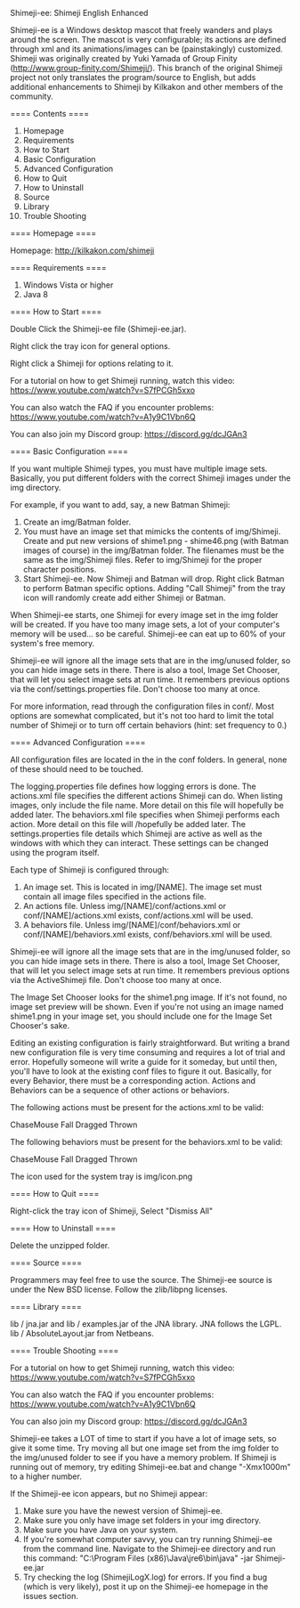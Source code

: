 Shimeji-ee: Shimeji English Enhanced

Shimeji-ee is a Windows desktop mascot that freely wanders and plays around the screen.  The mascot is very configurable; its actions are defined through xml and its animations/images can be (painstakingly) customized.  Shimeji was originally created by Yuki Yamada of Group Finity (http://www.group-finity.com/Shimeji/).  This branch of the original Shimeji project not only translates the program/source to English, but adds additional enhancements to Shimeji by Kilkakon and other members of the community.

==== Contents ==== 

1. Homepage
2. Requirements
3. How to Start
4. Basic Configuration
5. Advanced Configuration
6. How to Quit
7. How to Uninstall
8. Source
9. Library
10. Trouble Shooting

==== Homepage ==== 

Homepage: http://kilkakon.com/shimeji

==== Requirements ==== 

1. Windows Vista or higher
2. Java 8

==== How to Start ==== 

Double Click the Shimeji-ee file (Shimeji-ee.jar).

Right click the tray icon for general options.

Right click a Shimeji for options relating to it.

For a tutorial on how to get Shimeji running, watch this video: https://www.youtube.com/watch?v=S7fPCGh5xxo

You can also watch the FAQ if you encounter problems: https://www.youtube.com/watch?v=A1y9C1Vbn6Q

You can also join my Discord group: https://discord.gg/dcJGAn3

==== Basic Configuration ==== 

If you want multiple Shimeji types, you must have multiple image sets.  Basically, you put different folders with the correct Shimeji images under the img directory.

For example, if you want to add, say, a new Batman Shimeji:

1. Create an img/Batman folder.
2. You must have an image set that mimicks the contents of img/Shimeji.  Create and put new versions of shime1.png - shime46.png (with Batman images of course) in the img/Batman folder.  The filenames must be the same as the img/Shimeji files.  Refer to img/Shimeji for the proper character positions.
3. Start Shimeji-ee.  Now Shimeji and Batman will drop.  Right click Batman to perform Batman specific options.  Adding "Call Shimeji" from the tray icon will randomly create add either Shimeji or Batman.

When Shimeji-ee starts, one Shimeji for every image set in the img folder will be created.  If you have too many image sets, a lot of your computer's memory will be used... so be careful.  Shimeji-ee can eat up to 60% of your system's free memory.  

Shimeji-ee will ignore all the image sets that are in the img/unused folder, so you can hide image sets in there.  There is also a tool, Image Set Chooser, that will let you select image sets at run time.  It remembers previous options via the conf/settings.properties file.  Don't choose too many at once.

For more information, read through the configuration files in conf/.  Most options are somewhat complicated, but it's not too hard to limit the total number of Shimeji or to turn off certain behaviors (hint: set frequency to 0.)

==== Advanced Configuration ==== 

All configuration files are located in the in the conf folders.  In general, none of these should need to be touched.

The logging.properties file defines how logging errors is done.
The actions.xml file specifies the different actions Shimeji can do.  When listing images, only include the file name.  More detail on this file will hopefully be added later.
The behaviors.xml file specifies when Shimeji performs each action.  More detail on this file will /hopefully be added later.
The settings.properties file details which Shimeji are active as well as the windows with which they can interact. These settings can be changed using the program itself.

Each type of Shimeji is configured through:

1. An image set.  This is located in img/[NAME].  The image set must contain all image files specified in the actions file. 
2. An actions file.  Unless img/[NAME]/conf/actions.xml or conf/[NAME]/actions.xml exists, conf/actions.xml will be used.
3. A behaviors file.  Unless img/[NAME]/conf/behaviors.xml or conf/[NAME]/behaviors.xml exists, conf/behaviors.xml will be used.

Shimeji-ee will ignore all the image sets that are in the img/unused folder, so you can hide image sets in there.  There is also a tool, Image Set Chooser, that will let you select image sets at run time.  It remembers previous options via the ActiveShimeji file.  Don't choose too many at once.

The Image Set Chooser looks for the shime1.png image.  If it's not found, no image set preview will be shown.  Even if you're not using an image named shime1.png in your image set, you should include one for the Image Set Chooser's sake.

Editing an existing configuration is fairly straightforward.  But writing a brand new configuration file is very time consuming and requires a lot of trial and error.  Hopefully someone will write a guide for it someday, but until then, you'll have to look at the existing conf files to figure it out.  Basically, for every Behavior, there must be a corresponding action.  Actions and Behaviors can be a sequence of other actions or behaviors.

The following actions must be present for the actions.xml to be valid:

ChaseMouse
Fall
Dragged
Thrown

The following behaviors must be present for the behaviors.xml to be valid:

ChaseMouse
Fall
Dragged
Thrown

The icon used for the system tray is img/icon.png

==== How to Quit ==== 

Right-click the tray icon of Shimeji, Select "Dismiss All"

==== How to Uninstall ==== 

Delete the unzipped folder.

==== Source ====

Programmers may feel free to use the source.  The Shimeji-ee source is under the New BSD license.
Follow the zlib/libpng licenses.

==== Library ====

lib / jna.jar and lib / examples.jar of the JNA library.
JNA follows the LGPL.
lib / AbsoluteLayout.jar from Netbeans.

==== Trouble Shooting ====

For a tutorial on how to get Shimeji running, watch this video: https://www.youtube.com/watch?v=S7fPCGh5xxo

You can also watch the FAQ if you encounter problems: https://www.youtube.com/watch?v=A1y9C1Vbn6Q

You can also join my Discord group: https://discord.gg/dcJGAn3

Shimeji-ee takes a LOT of time to start if you have a lot of image sets, so give it some time.  Try moving all but one image set from the img folder to the img/unused folder to see if you have a memory problem.  If Shimeji is running out of memory, try editing Shimeji-ee.bat and change "-Xmx1000m" to a higher number.

If the Shimeji-ee icon appears, but no Shimeji appear:

1. Make sure you have the newest version of Shimeji-ee.
2. Make sure you only have image set folders in your img directory.
3. Make sure you have Java on your system.
4. If you're somewhat computer savvy, you can try running Shimeji-ee from the command line.  Navigate to the Shimeji-ee directory and run this command: "C:\Program Files (x86)\Java\jre6\bin\java" -jar Shimeji-ee.jar
5. Try checking the log (ShimejiLogX.log) for errors.  If you find a bug (which is very likely), post it up on the Shimeji-ee homepage in the issues section.
